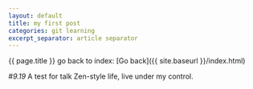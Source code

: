 ```yaml
---
layout: default
title: my first post
categories: git learning
excerpt_separator: article separator
---
```

{{ page.title }}
go back to index: [Go back]({{ site.baseurl }}/index.html)
<!-- <a href="{{ site.baseurl }}/index.html">Go back</a> -->

#_9.19_ A test for talk
Zen-style life, live under my control. 
